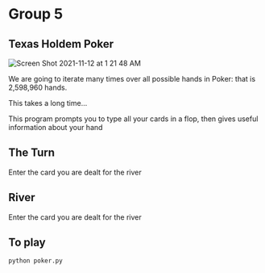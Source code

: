 # Group 5 
## Texas Holdem Poker
![Screen Shot 2021-11-12 at 1 21 48 AM](https://user-images.githubusercontent.com/61941978/141421205-e08c341a-f11e-460c-ba12-edfb4d78d70f.png)


We are going to iterate many times over all possible hands in Poker: that is 2,598,960 hands.

This takes a long time...

This program prompts you to type all your cards
in a flop, then gives useful information about your hand

## The Turn 
Enter the card you are dealt for the river

## River
Enter the card you are dealt for the river


 ## To play

 ```python
 python poker.py
 ```
